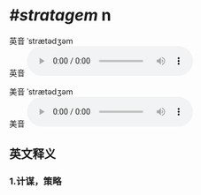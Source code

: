 # ***\#stratagem*** n
英音 ˈstrætədʒəm  
英音
<audio src="./media/stratagem1_AAC.aac" controls="controls"></audio>

美音 ˈstrætədʒəm  
美音
<audio src="./media/stratagem2_AAC.aac" controls="controls"></audio>



  

英文释义
---
### 1.**计谋，策略**  


